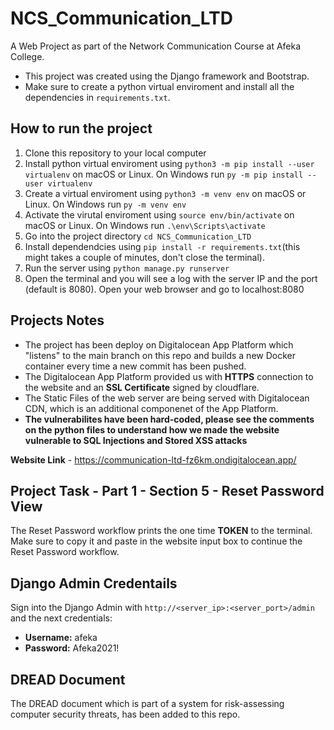 # NCS_Communication_LTD
A Web Project as part of the Network Communication Course at Afeka College.

- This project was created using the Django framework and Bootstrap.
- Make sure to create a python virtual enviroment and install all the dependencies in `requirements.txt`.

## How to run the project

1. Clone this repository to your local computer
2. Install python virtual enviroment using `python3 -m pip install --user virtualenv` on macOS or Linux. On Windows run `py -m pip install --user virtualenv`
3. Create a virtual enviroment using `python3 -m venv env` on macOS or Linux. On Windows run `py -m venv env`
4. Activate the virutal enviroment using `source env/bin/activate` on macOS or Linux. On Windows run `.\env\Scripts\activate`
5. Go into the project directory `cd NCS_Communication_LTD`
6. Install dependendcies using `pip install -r requirements.txt`(this might takes a couple of minutes, don't close the terminal).
7. Run the server using `python manage.py runserver`
8. Open the terminal and you will see a log with the server IP and the port (default is 8080). Open your web browser and go to localhost:8080

## Projects Notes
- The project has been deploy on Digitalocean App Platform which "listens" to the main branch on this repo and builds a new Docker container every time a new commit has been pushed.
- The Digitalocean App Platform provided us with **HTTPS** connection to the website and an **SSL Certificate** signed by cloudflare.
- The Static Files of the web server are being served with Digitalocean CDN, which is an additional componenet of the App Platform.
- **The vulnerabilites have been hard-coded, please see the comments on the python files to understand how we made the website vulnerable to SQL Injections and Stored XSS attacks**

**Website Link** - https://communication-ltd-fz6km.ondigitalocean.app/

## Project Task - Part 1 - Section 5 - Reset Password View
The Reset Password workflow prints the one time **TOKEN** to the terminal.
Make sure to copy it and paste in the website input box to continue the Reset Password workflow.

## Django Admin Credentails
Sign into the Django Admin with `http://<server_ip>:<server_port>/admin` and the next credentials:
- **Username:** afeka
- **Password:** Afeka2021!

## DREAD Document
The DREAD document which is part of a system for risk-assessing computer security threats, has been added to this repo.




